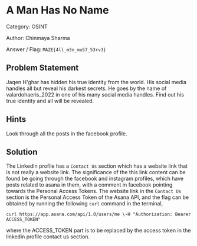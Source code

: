 # **A Man Has No Name**

Category: OSINT

Author: Chinmaya Sharma

Answer / Flag: `MAZE{4ll_m3n_mu57_53rv3}`

## Problem Statement

Jaqen H'ghar has hidden his true identity from the world. His social media handles all but reveal his darkest secrets. He goes by the name of valardohaeris_2022 in one of his many social media handles. Find out his true identity and all will be revealed.

## Hints
Look through all the posts in the facebook profile.

## Solution

The LinkedIn profile has a `Contact Us` section which has a website link that is not really a website link. The significance of the this link content can be found be going through the facebook and instagram profiles, which have posts related to asana in them, with a comment in facebook pointing towards the Personal Access Tokens. The website link in the `Contact Us` section is the Personal Access Token of the Asana API, and the flag can be obtained by running the following `curl` command in the terminal,
```
curl https://app.asana.com/api/1.0/users/me \-H "Authorization: Bearer ACCESS_TOKEN"
```
where the ACCESS_TOKEN part is to be replaced by the access token in the linkedin profile contact us section.
